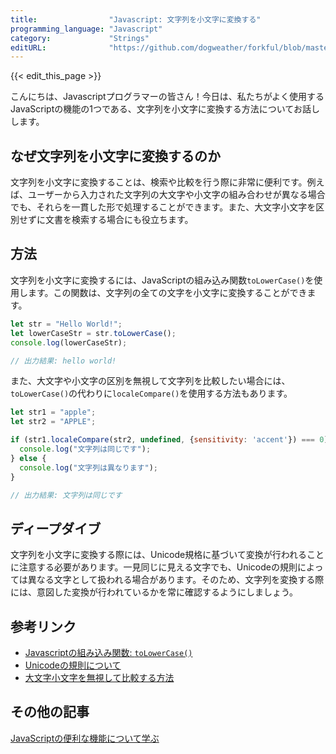 ```yaml
---
title:                "Javascript: 文字列を小文字に変換する"
programming_language: "Javascript"
category:             "Strings"
editURL:              "https://github.com/dogweather/forkful/blob/master/content/ja/javascript/converting-a-string-to-lower-case.md"
---
```


{{< edit_this_page >}}

こんにちは、Javascriptプログラマーの皆さん！今日は、私たちがよく使用するJavaScriptの機能の1つである、文字列を小文字に変換する方法についてお話しします。

## なぜ文字列を小文字に変換するのか

文字列を小文字に変換することは、検索や比較を行う際に非常に便利です。例えば、ユーザーから入力された文字列の大文字や小文字の組み合わせが異なる場合でも、それらを一貫した形で処理することができます。また、大文字小文字を区別せずに文書を検索する場合にも役立ちます。

## 方法

文字列を小文字に変換するには、JavaScriptの組み込み関数`toLowerCase()`を使用します。この関数は、文字列の全ての文字を小文字に変換することができます。

```Javascript
let str = "Hello World!";
let lowerCaseStr = str.toLowerCase();
console.log(lowerCaseStr);

// 出力結果: hello world!
```

また、大文字や小文字の区別を無視して文字列を比較したい場合には、`toLowerCase()`の代わりに`localeCompare()`を使用する方法もあります。

```Javascript
let str1 = "apple";
let str2 = "APPLE";

if (str1.localeCompare(str2, undefined, {sensitivity: 'accent'}) === 0) {
  console.log("文字列は同じです");
} else {
  console.log("文字列は異なります");
}

// 出力結果: 文字列は同じです
```

## ディープダイブ

文字列を小文字に変換する際には、Unicode規格に基づいて変換が行われることに注意する必要があります。一見同じに見える文字でも、Unicodeの規則によっては異なる文字として扱われる場合があります。そのため、文字列を変換する際には、意図した変換が行われているかを常に確認するようにしましょう。

## 参考リンク

- [Javascriptの組み込み関数: `toLowerCase()`](https://developer.mozilla.org/ja/docs/Web/JavaScript/Reference/Global_Objects/String/toLowerCase)
- [Unicodeの規則について](https://developer.mozilla.org/ja/docs/Web/JavaScript/Reference/Global_Objects/String/Explorer_compatibility)
- [大文字小文字を無視して比較する方法](https://developer.mozilla.org/ja/docs/Web/JavaScript/Reference/Global_Objects/String/localeCompare)

## その他の記事

[JavaScriptの便利な機能について学ぶ](https://example.com/casual-javascript-programming-for-japanese-readers)
